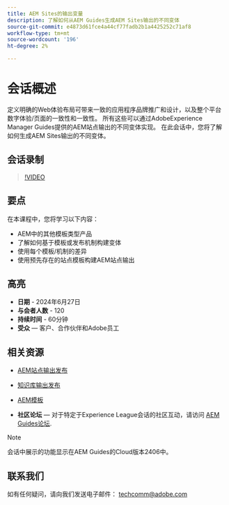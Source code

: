 ```yaml
---
title: AEM Sites的输出变量
description: 了解如何从AEM Guides生成AEM Sites输出的不同变体
source-git-commit: e4873d61fce4a44cf77fadb2b1a4425252c71af8
workflow-type: tm+mt
source-wordcount: '196'
ht-degree: 2%

---
```



# 会话概述

定义明确的Web体验布局可带来一致的应用程序品牌推广和设计，以及整个平台数字体验/页面的一致性和一致性。
所有这些可以通过AdobeExperience Manager Guides提供的AEM站点输出的不同变体实现。
在此会话中，您将了解如何生成AEM Sites输出的不同变体。

## 会话录制

>[!VIDEO](https://video.tv.adobe.com/v/3430649/)

## 要点

在本课程中，您将学习以下内容：

- AEM中的其他模板类型产品
- 了解如何基于模板或发布机制构建变体
- 使用每个模板/机制的差异
- 使用预先存在的站点模板构建AEM站点输出

## 高亮

- **日期** - 2024年6月27日
- **与会者人数** - 120
- **持续时间** - 60分钟
- **受众**  — 客户、合作伙伴和Adobe员工

## 相关资源


- [AEM站点输出发布](https://experienceleague.adobe.com/en/docs/experience-manager-guides/using/user-guide/output-gen/output-presets-aemg/generate-output-aem-site#:~:text=To%20open%20output%20presets%20for,configurations%2C%20and%20then%20click%20Save.)

- [知识库输出发布](https://experienceleague.adobe.com/en/docs/experience-manager-guides/using/user-guide/output-gen/output-presets-aemg/generate-output-knowledge-base)

- [AEM模板](https://experienceleague.adobe.com/zh-hans/docs/experience-manager-65/content/implementing/developing/platform/templates/templates)

- **社区论坛**  — 对于特定于Experience League会话的社区互动，请访问 [AEM Guides论坛](https://experienceleaguecommunities.adobe.com/t5/experience-manager-guides/bd-p/xml-documentation-discussions).

>[!NOTE]
>
> 会话中展示的功能显示在AEM Guides的Cloud版本2406中。

## 联系我们

如有任何疑问，请向我们发送电子邮件： <techcomm@adobe.com>
